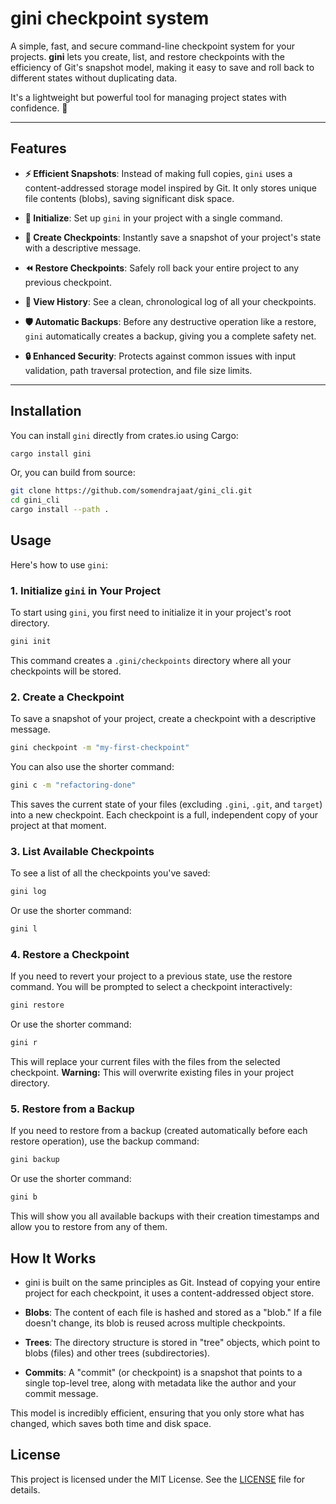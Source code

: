 
# gini checkpoint system

A simple, fast, and secure command-line checkpoint system for your projects. **gini** lets you create, list, and restore checkpoints with the efficiency of Git's snapshot model, making it easy to save and roll back to different states without duplicating data.

It's a lightweight but powerful tool for managing project states with confidence. 🚀

---

## Features

* **⚡ Efficient Snapshots**: Instead of making full copies, `gini` uses a content-addressed storage model inspired by Git. It only stores unique file contents (blobs), saving significant disk space.

* **🌱 Initialize**: Set up `gini` in your project with a single command.

* **📸 Create Checkpoints**: Instantly save a snapshot of your project's state with a descriptive message.

* **⏪ Restore Checkpoints**: Safely roll back your entire project to any previous checkpoint.

* **📜 View History**: See a clean, chronological log of all your checkpoints.

* **🛡️ Automatic Backups**: Before any destructive operation like a restore, `gini` automatically creates a backup, giving you a complete safety net.

* **🔒 Enhanced Security**: Protects against common issues with input validation, path traversal protection, and file size limits.

---

## Installation

You can install `gini` directly from crates.io using Cargo:
```bash
cargo install gini
```

Or, you can build from source:

```bash
git clone https://github.com/somendrajaat/gini_cli.git
cd gini_cli
cargo install --path .
```

## Usage

Here's how to use `gini`:

### 1. Initialize `gini` in Your Project

To start using `gini`, you first need to initialize it in your project's root directory.

```bash
gini init
```
This command creates a `.gini/checkpoints` directory where all your checkpoints will be stored.

### 2. Create a Checkpoint

To save a snapshot of your project, create a checkpoint with a descriptive message.

```bash
gini checkpoint -m "my-first-checkpoint"
```
You can also use the shorter command:
```bash
gini c -m "refactoring-done"
```
This saves the current state of your files (excluding `.gini`, `.git`, and `target`) into a new checkpoint. Each checkpoint is a full, independent copy of your project at that moment.

### 3. List Available Checkpoints

To see a list of all the checkpoints you've saved:

```bash
gini log
```
Or use the shorter command:
```bash
gini l
```

### 4. Restore a Checkpoint

If you need to revert your project to a previous state, use the restore command. You will be prompted to select a checkpoint interactively:

```bash
gini restore
```
Or use the shorter command:
```bash
gini r
```
This will replace your current files with the files from the selected checkpoint. **Warning:** This will overwrite existing files in your project directory.

### 5. Restore from a Backup

If you need to restore from a backup (created automatically before each restore operation), use the backup command:

```bash
gini backup
```
Or use the shorter command:
```bash
gini b
```
This will show you all available backups with their creation timestamps and allow you to restore from any of them.

## How It Works
- gini is built on the same principles as Git. Instead of copying your entire project for each checkpoint, it uses a content-addressed object store.

- **Blobs**: The content of each file is hashed and stored as a "blob." If a file doesn't change, its blob is reused across multiple checkpoints.

- **Trees**: The directory structure is stored in "tree" objects, which point to blobs (files) and other trees (subdirectories).

- **Commits**: A "commit" (or checkpoint) is a snapshot that points to a single top-level tree, along with metadata like the author and your commit message.

This model is incredibly efficient, ensuring that you only store what has changed, which saves both time and disk space.
## License

This project is licensed under the MIT License. See the [LICENSE](LICENSE) file for details. 